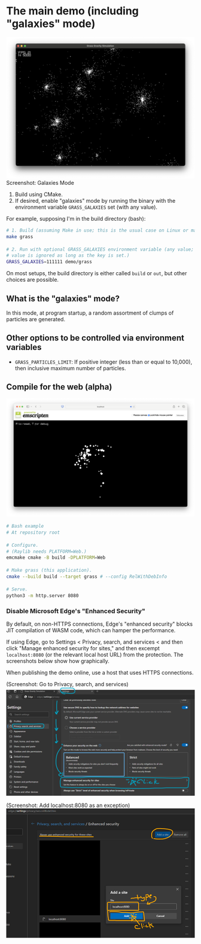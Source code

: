 # The main demo (including "galaxies" mode)

![Galaxies Mode](galaxies.png)
Screenshot: Galaxies Mode

1. Build using CMake.
2. If desired, enable "galaxies" mode by running the binary with the environment variable
`GRASS_GALAXIES` set (with any value).

For example, supposing I'm in the build directory (bash):
```bash
# 1. Build (assuming Make in use; this is the usual case on Linux or macOS)
make grass

# 2. Run with optional GRASS_GALAXIES environment variable (any value;
# value is ignored as long as the key is set.)
GRASS_GALAXIES=111111 demo/grass
```

On most setups, the build directory is either called `build` or `out`, but other
choices are possible.

## What is the "galaxies" mode?

In this mode, at program startup, a random assortment of clumps of particles are generated.

## Other options to be controlled via environment variables

- `GRASS_PARTICLES_LIMIT`: If positive integer (less than or equal to 10,000), then
inclusive maximum number of particles.

## Compile for the web (alpha)

![Web](web.png)

```bash
# Bash example
# At repository root

# Configure.
# (Raylib needs PLATFORM=Web.)
emcmake cmake -B build -DPLATFORM=Web

# Make grass (this application).
cmake --build build --target grass # --config RelWithDebInfo

# Serve.
python3 -m http.server 8080
```

### Disable Microsoft Edge's "Enhanced Security"

By default, on non-HTTPS connections, Edge's "enhanced security" blocks JIT
compilation of WASM code, which can hamper the performance.

If using Edge, go to Settings &lt; Privacy, search, and services &lt;
and then click "Manage enhanced security for sites," and then excempt
`localhost:8080` (or the relevant local host URL) from the protection.
The screenshots below show how graphically.

When publishing the demo online, use a host that uses HTTPS connections.

(Screenshot: Go to Privacy, search, and services)
![Step 1. Go to Privacy, search, and services](disarm0.png)

(Screenshot: Add localhost:8080 as an exception)
![Step 2. Add localhost:8080 as an exception](disarm1.png)
